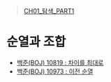 > [CH01_탐색_PART1](../)

# 순열과 조합
- [백준(BOJ) 10819 : 차이를 최대로](./BOJ_10819)
- [백준(BOJ) 10973 : 이전 순열](./BOJ_10973)